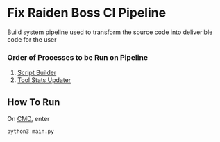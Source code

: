 # Fix Raiden Boss CI Pipeline

Build system pipeline used to transform the source code into deliverible code for the user


### Order of Processes to be Run on Pipeline
1. [Script Builder](https://github.com/nhok0169/Fix-Raiden-Boss/tree/nhok0169/Tools/ScriptBuilder)
2. [Tool Stats Updater](https://github.com/nhok0169/Fix-Raiden-Boss/tree/nhok0169/Tools/ToolStatsUpdater)


## How To Run
On [CMD](https://www.google.com/search?q=how+to+open+cmd+in+a+folder&oq=how+to+open+cmd), enter

```bash
python3 main.py
```